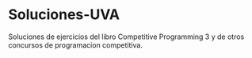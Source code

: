 # Soluciones-UVA
Soluciones de ejercicios del libro Competitive Programming 3 y de otros concursos de programacion competitiva. 
